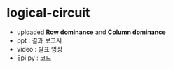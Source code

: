 # logical-circuit
+ uploaded **Row dominance** and **Column dominance**
+ ppt : 결과 보고서
+ video : 발표 영상
+ Epi.py : 코드
